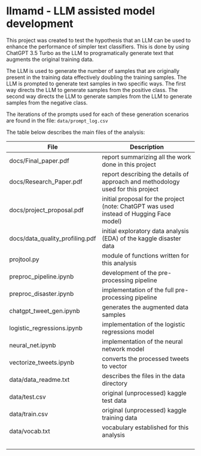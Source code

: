 # llmamd - LLM assisted model development

This project was created to test the hypothesis that an LLM can be used to enhance the performance of simpler text classifiers.  This is done by using ChatGPT 3.5 Turbo as the LLM to programatically generate text that augments the original training data.

The LLM is used to generate the number of samples that are originally present in the training data effectively doubling the training samples.  The LLM is prompted to generate text samples in two specific ways.  The first way directs the LLM to generate samples from the positive class.  The second way directs the LLM to generate samples from the LLM to generate samples from the negative class.

The iterations of the prompts used for each of these generation scenarios are found in the file: `data/prompt_log.csv`

The table below describes the main files of the analysis:

| File | Description |
|-------|------------|
| docs/Final_paper.pdf | report summarizing all the work done in this project |
| docs/Research_Paper.pdf | report describing the details of approach and methodology used for this project |
| docs/project_proposal.pdf | initial proposal for the project (note: ChatGPT was used instead of Hugging Face model) |
| docs/data_quality_profiling.pdf | initial exploratory data analysis (EDA) of the kaggle disaster data |
| projtool.py | module of functions written for this analysis |
| preproc_pipeline.ipynb | development of the pre-processing pipeline |
| preproc_disaster.ipynb | implementation of the full pre-processing pipeline |
| chatgpt_tweet_gen.ipynb | generates the augmented data samples |
| logistic_regressions.ipynb | implementation of the logistic regressions model |
| neural_net.ipynb | implementation of the neural network model |
| vectorize_tweets.ipynb | converts the processed tweets to vector |
| data/data_readme.txt | describes the files in the data directory |
| data/test.csv | original (unprocessed) kaggle test data |
| data/train.csv | original (unprocessed) kaggle training data |
| data/vocab.txt | vocabulary established for this analysis |
|  |  |
|  |  |
|  |  |
|  |  |
